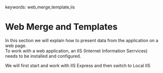 ﻿keywords: web,merge,template,iis
# Web Merge and Templates

In this section we will explain how to present data from the application on a web page.  
To work with a web application, an IIS (Internet Information Serrvices) needs to be installed and configured.  

We will first start and work with IIS Express and then switch to Local IIS
